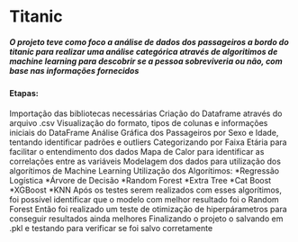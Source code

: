 # Titanic
##### O projeto teve como foco a análise de dados dos passageiros a bordo do titanic para realizar uma análise categórica através de algoritimos de machine learning para descobrir se a pessoa sobreviveria ou não, com base nas informações fornecidos 

#### Etapas:
Importação das bibliotecas necessárias
Criação do Dataframe através do arquivo .csv
Visualização do formato, tipos de colunas e informações iniciais do DataFrame
Análise Gráfica dos Passageiros por Sexo e Idade, tentando identificar padrões e outliers
Categorizando por Faixa Etária para facilitar o entendimento dos dados
Mapa de Calor para identificar as correlações entre as variáveis
Modelagem dos dados para utilização dos algorítimos de Machine Learning
Utilização dos Algorítimos:
*Regressão Logística
*Árvore de Decisão
*Random Forest
*Extra Tree
*Cat Boost
*XGBoost
*KNN
Após os testes serem realizados com esses algorítimos, foi possível identificar que o modelo com melhor resultado foi o Random Forest
Então foi realizado um teste de otimização de hiperpárametros para conseguir resultados ainda melhores
Finalizando o projeto o salvando em .pkl e testando para verificar se foi salvo corretamente

